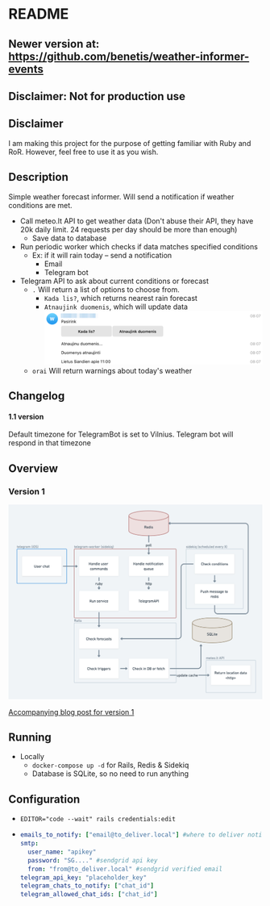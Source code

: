 # README
## Newer version at: https://github.com/benetis/weather-informer-events

## Disclaimer: Not for production use

## Disclaimer

I am making this project for the purpose of getting familiar with Ruby and RoR.
However, feel free to use it as you wish.

## Description

Simple weather forecast informer. Will send a notification if weather conditions are met.

- Call meteo.lt API to get weather data (Don't abuse their API, they have 20k daily limit. 24 requests per day should be
  more than enough)
    - Save data to database
- Run periodic worker which checks if data matches specified conditions
    - Ex: if it will rain today – send a notification
        - Email
        - Telegram bot
- Telegram API to ask about current conditions or forecast
    - `.` Will return a list of options to choose from.
        - `Kada lis?`, which returns nearest rain forecast
        - `Atnaujink duomenis`, which will update data
          ![bot_example.png](docs%2Fbot_example.png)
    - `orai` Will return warnings about today's weather

## Changelog

#### 1.1 version

Default timezone for TelegramBot is set to Vilnius. Telegram bot will respond in that timezone

## Overview

### Version 1

![overview.png](docs/overview_weather_informer_v1.png)

[Accompanying blog post for version 1](https://benetis.me/posts/ruby/weather-informer/)

## Running

- Locally
    - `docker-compose up -d` for Rails, Redis & Sidekiq
    - Database is SQLite, so no need to run anything

## Configuration

- `EDITOR="code --wait" rails credentials:edit`
- ```yml
  emails_to_notify: ["email@to_deliver.local"] #where to deliver notifications
  smtp: 
    user_name: "apikey"
    password: "SG...." #sendgrid api key
    from: "from@to_deliver.local" #sendgrid verified email
  telegram_api_key: "placeholder_key"
  telegram_chats_to_notify: ["chat_id"]
  telegram_allowed_chat_ids: ["chat_id"]
  ```